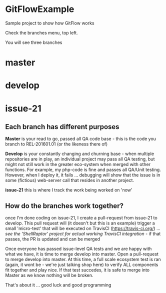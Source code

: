 # GitFlowExample
Sample project to show how GitFlow works

Check the branches menu, top left.

You will see three branches
  # master
  # develop
  # issue-21
  
## Each branch has different purposes

**Master** is your read to go, passed all QA code base - this is the code you branch to REL-201601.01 (or the likeness there of)

**Develop** is your constantly changing and churning base - when multiple repositories are in play, an individual project may pass all QA testing, but might not still work in the greater eco-system when merged with other functions.
For example, my php-code is fine and passes all QA/Unit testing. However, when I deploy it, it fails ... debugging will show that the issue is in some (fictious) web-server call that resides in another project.

**issue-21** this is where I track the work being worked on 'now'


## How do the branches work together? 
once I'm done coding on issue-21, I create a pull-request from issue-21 to develop. This pull request will (it doesn't but this is an example) trigger a small 'micro-test' that will be executed on TravisCI (https://travis-ci.org/) ... *see the 'ShellRaptor' project for actual working TravisCI integration* - if that passes, the PR is updated and can be merged

Once everyone has passed issue-level QA tests and we are happy with what we have, it is time to merge develop into master.  Open a pull-request to merge develop into master.  At this time, a full scale ecosystem test is ran (again, it wont be - we're just talking shop here) to verify ALL components fit together and play nice.  If that test succedes, it is safe to merge into Master as we know nothing will be broken.

That's about it ... good luck and good programming


